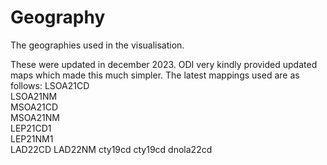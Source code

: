 # Geography

The geographies used in the visualisation. 

These were updated in december 2023. ODI very kindly provided updated maps which made this much simpler. The latest mappings used are as follows:
LSOA21CD	
LSOA21NM	
MSOA21CD	
MSOA21NM	
LEP21CD1	
LEP21NM1	
LAD22CD	
LAD22NM
cty19cd
cty19cd
dnola22cd

